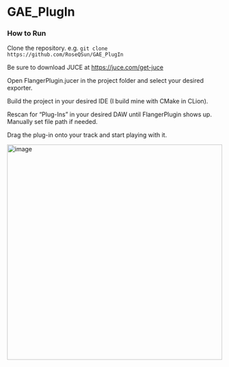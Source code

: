# GAE_PlugIn
### How to Run
Clone the repository. e.g. `git clone https://github.com/RoseQSun/GAE_PlugIn`

Be sure to download JUCE at https://juce.com/get-juce 

Open FlangerPlugin.jucer in the project folder and select your desired exporter. 

Build the project in your desired IDE (I build mine with CMake in CLion).

Rescan for “Plug-Ins” in your desired DAW until FlangerPlugin shows up. Manually set file path if needed.

Drag the plug-in onto your track and start playing with it.

<img width="503" alt="image" src="https://user-images.githubusercontent.com/70708796/209236872-b7854174-39f0-4b17-b0fa-db71926e20d9.png">
